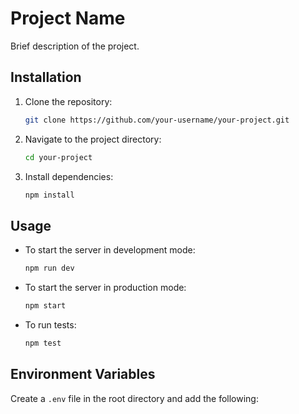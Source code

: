# Project Name

Brief description of the project.

## Installation

1. Clone the repository:
    ```bash
    git clone https://github.com/your-username/your-project.git
    ```
2. Navigate to the project directory:
    ```bash
    cd your-project
    ```
3. Install dependencies:
    ```bash
    npm install
    ```

## Usage

- To start the server in development mode:
    ```bash
    npm run dev
    ```
- To start the server in production mode:
    ```bash
    npm start
    ```
- To run tests:
    ```bash
    npm test
    ```

## Environment Variables

Create a `.env` file in the root directory and add the following:

